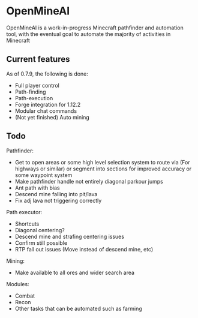 # OpenMineAI

OpenMineAI is a work-in-progress Minecraft pathfinder and automation tool, with the eventual goal to automate the majority of activities in Minecraft

## Current features

As of 0.7.9, the following is done:

- Full player control
- Path-finding
- Path-execution
- Forge integration for 1.12.2
- Modular chat commands
- (Not yet finished) Auto mining

## Todo

Pathfinder:
- Get to open areas or some high level selection system to route via (For highways or similar) or segment into sections for improved accuracy or some waypoint system
- Make pathfinder handle not entirely diagonal parkour jumps
- Ant path with bias
- Descend mine falling into pit/lava
- Fix adj lava not triggering correctly

Path executor:
- Shortcuts
- Diagonal centering?
- Descend mine and strafing centering issues
- Confirm still possible
- RTP fall out issues (Move instead of descend mine, etc)

Mining:
- Make available to all ores and wider search area

Modules:
- Combat
- Recon
- Other tasks that can be automated such as farming 
